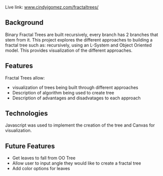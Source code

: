 Live link: www.cindyjgomez.com/fractaltrees/

## Background
Binary Fractal Trees are built recursively, every branch has 2 branches that stem from it. This project explores the different approaches to building a fractal tree such as: recursively, using an L-System and Object Oriented model. This provides visualization of the different approaches.

## Features
Fractal Trees allow:
* visualization of trees being built through different approaches
* Description of algorithm being used to create tree
* Description of advantages and disadvatages to each approach


## Technologies
Javascript was used to implement the creation of the tree and Canvas for visualization.

## Future Features
* Get leaves to fall from OO Tree
* Allow user to input angle they would like to create a fractal tree
* Add color options for leaves
